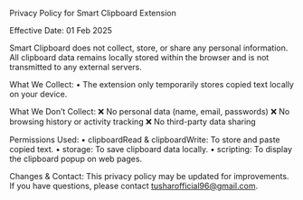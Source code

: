 Privacy Policy for Smart Clipboard Extension

Effective Date: 01 Feb 2025

Smart Clipboard does not collect, store, or share any personal information. All clipboard data remains locally stored within the browser and is not transmitted to any external servers.

What We Collect:
	•	The extension only temporarily stores copied text locally on your device.

What We Don’t Collect:
❌ No personal data (name, email, passwords)
❌ No browsing history or activity tracking
❌ No third-party data sharing

Permissions Used:
	•	clipboardRead & clipboardWrite: To store and paste copied text.
	•	storage: To save clipboard data locally.
	•	scripting: To display the clipboard popup on web pages.

Changes & Contact:
This privacy policy may be updated for improvements. If you have questions, please contact tusharofficial96@gmail.com.